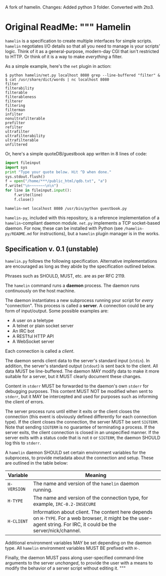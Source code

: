 A fork of hamelin. Changes: Added python 3 folder. Converted with 2to3.


Original ReadMe:
"""
Hamelin
=======

`hamelin` is a specification to create multiple interfaces for simple scripts.
`hamelin` negotiates I/O details so that all you need to manage is your
scripts' logic. Think of it as a general-purpose, modern-day CGI that isn't
restricted to HTTP. Or think of it is a way to make *everything* a filter.

As a simple example, here's the `net` plugin in action:

    $ python hamelin/net.py localhost 8080 grep --line-buffered "filter" &
    $ cat /usr/share/dict/words | nc localhost 8080
    filter
    filterability
    filterable
    filterableness
    filterer
    filtering
    filterman
    infilter
    nonultrafilterable
    prefilter
    refilter
    ultrafilter
    ultrafilterability
    ultrafilterable
    unfiltered

Or, here's a simple quoteDB/guestbook app written in 8 lines of code:
```python
import fileinput
import sys
print "Type your quote below. Hit ^D when done."
sys.stdout.flush()
f = open("/home/***/public_html/qdb.txt", "a")
f.write("\n~~~~~~~\n\n")
for line in fileinput.input():
    f.write(line)
    f.close()
```

    hamelin-net localhost 8080 /usr/bin/python guestbook.py

`hamelin-py`, included with this repository, is a reference implementation of a
`hamelin`-compliant daemon module. `net.py` implements a TCP socket-based
daemon. For now, these can be installed with Python (see
`/hamelin-py/README.md` for instructions), but a `hamelin` plugin manager is in
the works.

## Specification v. 0.1 (unstable)

`hamelin.py` follows the following specification. Alternative implementations
are encouraged as long as they abide by the specification outlined below.

Phrases such as SHOULD, MUST, etc. are as per RFC 2119.

The `hamelin` command runs a **daemon** process. The daemon runs continuously
on the host machine.

The daemon instantiates a new subprocess running your script for *every*
"connection". This process is called a **server**. A connection could be any
form of input/output. Some possible examples are:

- A user on a teletype
- A telnet or plain socket server
- An IRC bot
- A RESTful HTTP API
- A WebSocket server

Each connection is called a *client*.

The daemon sends client data to the server's standard input (`stdin`). In
addition, the server's standard output (`stdout`) is sent back to the client.
All data MUST be line-buffered. The daemon MAY modify data to make it more
suitable for a server, but it MUST clearly document these changes.

Content in `stderr` MUST be forwarded to the daemon's own `stderr` for
debugging purposes. This content MUST NOT be modified when sent to `stderr`,
but it MAY be intercepted and used for purposes such as informing the client of
errors.

The server process runs until either it exits or the client closes the
connection (this event is obviously defined differently for each connection
type). If the client closes the connection, the server MUST be sent `SIGTERM`.
Note that sending `SIGTERM` is no guarantee of terminating a process. If the
server exits, the client connection is closed in an unspecified manner.  If the
server exits with a status code that is not `0` or `SIGTERM`, the daemon SHOULD
log this to `stderr`.

A `hamelin` daemon SHOULD set certain environment variables for the subprocess,
to provide metadata about the connection and setup. These are outlined in the
table below:

| Variable    | Meaning |
| --------    | ------- |
| `H-VERSION` | The name and version of the `hamelin` daemon running.
| `H-TYPE`    | The name and version of the connection type, for example, `IRC-0.2-INSECURE` |
| `H-CLIENT`  | Information about client. The content here depends on `H-TYPE`. For a web browser, it might be the user-agent string. For IRC, it could be the server/nick/channel. |

Additional environment variables MAY be set depending on the daemon type. All
`hamelin` environment variables MUST BE prefixed with `H-`.

Finally, the daemon MUST pass along user-specified command-line arguments to
the server *unchanged*, to provide the user with a means to modify the behavior
of a server script without editing it.
"""
